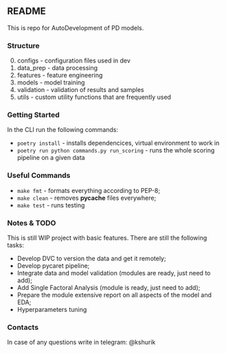 ## README ##

This is repo for AutoDevelopment of PD models.

### Structure ###

0. configs - configuration files used in dev
1. data_prep - data processing
2. features - feature engineering
3. models - model training
4. validation - validation of results and samples
5. utils - custom utility functions that are frequently used

### Getting Started ###
In the CLI run the following commands:
- `poetry install` - installs dependencices, virtual environment to work in
- `poetry run python commands.py run_scoring` - runs the whole scoring pipeline on a given data

### Useful Commands ###
- `make fmt` - formats everything according to PEP-8;
- `make clean` - removes __pycache__ files everywhere;
- `make test` - runs testing

### Notes & TODO ###
This is still WIP project with basic features. There are still the following tasks:
- Develop DVC to version the data and get it remotely;
- Develop pycaret pipeline;
- Integrate data and model validation (modules are ready, just need to add);
- Add Single Factoral Analysis (module is ready, just need to add);
- Prepare the module extensive report on all aspects of the model and EDA;
- Hyperparameters tuning

### Contacts ###
In case of any questions write in telegram: @kshurik

